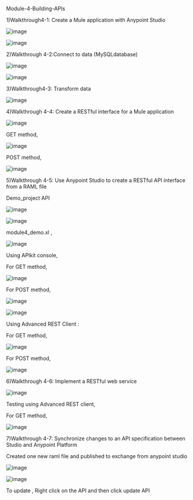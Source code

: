 Module-4-Building-APIs

1)Walkthrough4-1: Create a Mule application with Anypoint Studio

![image](https://user-images.githubusercontent.com/70746268/120454472-8b61c400-c3b1-11eb-902b-99ee86b3537d.png)

![image](https://user-images.githubusercontent.com/70746268/120454549-9c123a00-c3b1-11eb-946d-9ab35b8b1597.png)

2)Walkthrough 4-2:Connect to data (MySQLdatabase)

![image](https://user-images.githubusercontent.com/70746268/120456379-2a3af000-c3b3-11eb-8f95-efacaa1a48bd.png)

![image](https://user-images.githubusercontent.com/70746268/120456564-5c4c5200-c3b3-11eb-995a-749171b85706.png)

3)Walkthrough4-3: Transform data

![image](https://user-images.githubusercontent.com/70746268/120457726-5014c480-c3b4-11eb-8aaf-14b087d21641.png)

4)Walkthrough 4-4: Create a RESTful interface for a Mule application

![image](https://user-images.githubusercontent.com/70746268/120458441-e8ab4480-c3b4-11eb-9014-33b951c6844c.png)

GET method,

![image](https://user-images.githubusercontent.com/70746268/120458598-08db0380-c3b5-11eb-9a8c-aa7d03ae19a2.png)

POST method,

![image](https://user-images.githubusercontent.com/70746268/120458690-1b553d00-c3b5-11eb-93c8-7f404f887511.png)

5)Walkthrough 4-5: Use Anypoint Studio to create a RESTful API interface from a RAML file

Demo_project API

![image](https://user-images.githubusercontent.com/70746268/120465278-6c682f80-c3bb-11eb-988b-3d18cc93a601.png)

![image](https://user-images.githubusercontent.com/70746268/120466177-6161cf00-c3bc-11eb-82fc-7964cac5fa68.png)

module4_demo.xl ,

![image](https://user-images.githubusercontent.com/70746268/120466244-763e6280-c3bc-11eb-8b97-d2b0cd73a118.png)

Using APIkit console,

For GET method,

![image](https://user-images.githubusercontent.com/70746268/120466491-c4536600-c3bc-11eb-9f44-19bcf251bfd9.png)

For POST method,

![image](https://user-images.githubusercontent.com/70746268/120466575-daf9bd00-c3bc-11eb-9b13-fe03a7ceebcf.png)

![image](https://user-images.githubusercontent.com/70746268/120466609-e3ea8e80-c3bc-11eb-9f27-7c2f5a38efbd.png)

Using Advanced REST Client :

For GET method,

![image](https://user-images.githubusercontent.com/70746268/120465891-15af2580-c3bc-11eb-9519-811fe03ef434.png)

For POST method,

![image](https://user-images.githubusercontent.com/70746268/120465978-2fe90380-c3bc-11eb-9994-b634387b5022.png)

6)Walkthrough 4-6: Implement a RESTful web service

![image](https://user-images.githubusercontent.com/70746268/120471088-e8657600-c3c1-11eb-88d8-b7ef0b6c9e31.png)

Testing using Advanced REST client,

For GET method,

![image](https://user-images.githubusercontent.com/70746268/120470757-8dcc1a00-c3c1-11eb-81fd-e82d95690147.png)

7)Walkthrough 4-7:  Synchronize changes to an API specification between Studio and Anypoint Platform

Created one new raml file and published to exchange from anypoint studio

![image](https://user-images.githubusercontent.com/70746268/120477279-3762d980-c3c9-11eb-8b74-447a03f8fd9d.png)

![image](https://user-images.githubusercontent.com/70746268/120479111-303ccb00-c3cb-11eb-95f0-e49f9ea414b1.png)

To update , Right click on the API and then click update API





